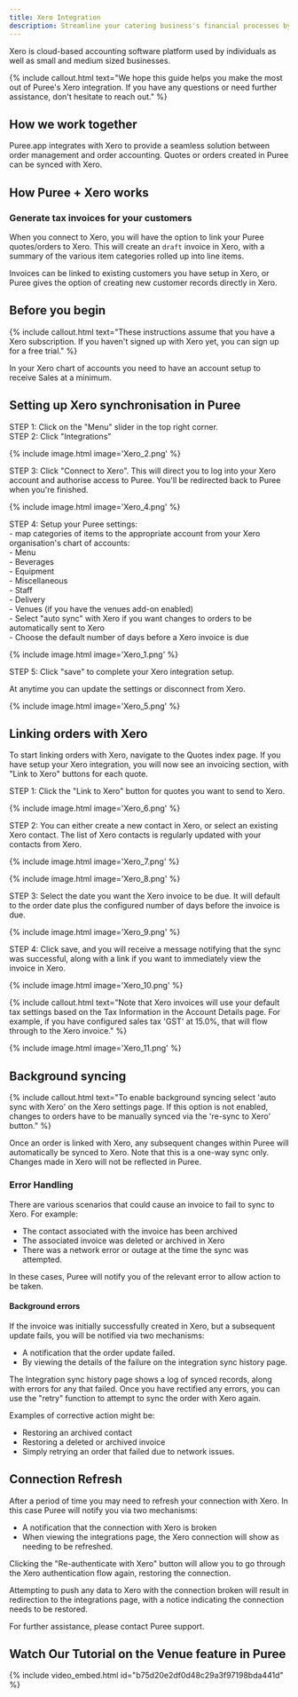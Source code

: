 ```yaml
---
title: Xero Integration
description: Streamline your catering business's financial processes by connecting Puree to Xero. This guide walks you through the setup and use of integrating Puree with Xero.
---
```


Xero is cloud-based accounting software platform used by individuals as well as small and medium sized businesses.

{% include callout.html text="We hope this guide helps you make the most out of Puree's Xero integration. If you have any questions or need further assistance, don't hesitate to reach out." %}

## How we work together

Puree.app integrates with Xero to provide a seamless solution between order management and order accounting.
Quotes or orders created in Puree can be synced with Xero.

## How Puree + Xero works

### Generate tax invoices for your customers

When you connect to Xero, you will have the option to link your Puree quotes/orders to Xero. This will create an `draft` invoice in Xero, with a summary of the various item categories rolled up into line items.

Invoices can be linked to existing customers you have setup in Xero, or Puree gives the option of creating new customer
records directly in Xero.

## Before you begin

{% include callout.html text="These instructions assume that you have a Xero subscription. If you haven't signed up
with Xero yet, you can sign up for a free trial." %}

In your Xero chart of accounts you need to have an account setup to receive Sales at a minimum.

## Setting up Xero synchronisation in Puree

STEP 1: Click on the "Menu" slider in the top right corner.  
STEP 2: Click "Integrations"

{% include image.html image='Xero_2.png' %}

STEP 3: Click "Connect to Xero". This will direct you to log into your Xero account and authorise access to Puree. You'll be
   redirected back to Puree when you're finished.

   {% include image.html image='Xero_4.png' %}

STEP 4: Setup your Puree settings:  
    - map categories of items to the appropriate account from your Xero organisation's chart of accounts:  
      - Menu  
      - Beverages  
      - Equipment  
      - Miscellaneous  
      - Staff  
      - Delivery  
      - Venues (if you have the venues add-on enabled)  
    - Select "auto sync" with Xero if you want changes to orders to be
      automatically sent to Xero  
    - Choose the default number of days before a Xero invoice is due  

{% include image.html image='Xero_1.png' %}

STEP 5: Click "save" to complete your Xero integration setup.  

At anytime you can update the settings or disconnect from Xero.

{% include image.html image='Xero_5.png' %}

## Linking orders with Xero

To start linking orders with Xero, navigate to the Quotes index page. If you
have setup your Xero integration, you will now see an invoicing section, with
"Link to Xero" buttons for each quote.

STEP 1: Click the "Link to Xero" button for quotes you want to send to Xero.

{% include image.html image='Xero_6.png' %}

STEP 2: You can either create a new contact in Xero, or select an existing Xero contact. The list of Xero contacts is regularly updated with your contacts from Xero.  

{% include image.html image='Xero_7.png' %}

{% include image.html image='Xero_8.png' %}

STEP 3: Select the date you want the Xero invoice to be due. It will default to the order date plus the configured number of days before the invoice is due.

{% include image.html image='Xero_9.png' %}

STEP 4: Click save, and you will receive a message notifying that the sync was successful, along with a link if you want to immediately view the invoice in Xero.

{% include image.html image='Xero_10.png' %}

{% include callout.html text="Note that Xero invoices will use your default tax settings based on the Tax Information in the Account Details page. For example, if you have configured sales tax 'GST' at 15.0%, that will flow through to the Xero invoice." %}

{% include image.html image='Xero_11.png' %}

## Background syncing

{% include callout.html text="To enable background syncing select 'auto sync with Xero' on the Xero settings page. If this option is not enabled, changes to orders have to be manually synced via the 're-sync to Xero' button." %}

Once an order is linked with Xero, any subsequent changes within Puree will automatically
be synced to Xero. Note that this is a one-way sync only. Changes made in Xero will not be reflected in Puree.

### Error Handling

There are various scenarios that could cause an invoice to fail to sync to Xero. For example:
- The contact associated with the invoice has been archived
- The associated invoice was deleted or archived in Xero
- There was a network error or outage at the time the sync was attempted.

In these cases, Puree will notify you of the relevant error to allow action to be taken.

#### Background errors

If the invoice was initially successfully created in Xero, but a subsequent update fails,
you will be notified via two mechanisms:
- A notification that the order update failed.
- By viewing the details of the failure on the integration sync history page.

The Integration sync history page shows a log of synced records, along with errors for any
that failed. Once you have rectified any errors, you can use the "retry" function to attempt
to sync the order with Xero again.

Examples of corrective action might be:
- Restoring an archived contact
- Restoring a deleted or archived invoice
- Simply retrying an order that failed due to network issues.

## Connection Refresh

After a period of time you may need to refresh your connection with Xero. In this case Puree
will notify you via two mechanisms:
- A notification that the connection with Xero is broken
- When viewing the integrations page, the Xero connection will show as needing to be
  refreshed.

Clicking the "Re-authenticate with Xero" button will allow you to go through the Xero
authentication flow again, restoring the connection.

Attempting to push any data to Xero with the connection broken will result in redirection
to the integrations page, with a notice indicating the connection needs to be restored.

For further assistance, please contact Puree support.

## Watch Our Tutorial on the Venue feature in Puree

<!-- Loom Video Below -->
{% include video_embed.html id="b75d20e2df0d48c29a3f97198bda441d" %}
<br>
